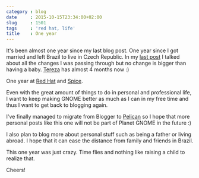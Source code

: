 ```yaml
---
category : blog
date     : 2015-10-15T23:34:00+02:00
slug     : 1501
tags     : 'red hat, life'
title    : One year
---
```


It's been almost one year since my last blog post. One year since I got
married and left Brazil to live in Czech Republic. In my [last
post](http://www.victortoso.com/hello-new-life.html) I talked about all
the changes I was passing through but no change is bigger than having a
baby. [Tereza](https://twitter.com/victortoso/status/647374843038539776)
has almost 4 months now :)

One year at [Red Hat](http://www.redhat.com/en) and
[Spice](http://www.spice-space.org/).

Even with the great amount of things to do in personal and professional
life, I want to keep making GNOME better as much as I can in my free
time and thus I want to get back to blogging again.

I've finally managed to migrate from Blogger to
[Pelican](http://docs.getpelican.com/en/latest/index.html) so I hope
that more personal posts like this one will not be part of Planet GNOME
in the future :)

I also plan to blog more about personal stuff such as being a father or
living abroad. I hope that it can ease the distance from family and
friends in Brazil.

This one year was just crazy. Time flies and nothing like raising a
child to realize that.

Cheers!
